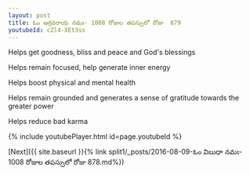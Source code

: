 ```yaml
---
layout: post
title: ఓం అగ్రవరాయ నమః- 1008 రోజుల తపస్సులో రోజు  879
youtubeId: cZl4-XEt3ss
---
```

 
 
Helps get goodness, bliss and peace and God's blessings
 
Helps remain focused, help generate inner energy 
 
Helps boost physical and mental health 
 
Helps remain grounded and generates a sense of gratitude towards the greater power 
 
Helps reduce bad karma
 
 
 
 


{% include youtubePlayer.html id=page.youtubeId %}
 
[Next]({{ site.baseurl }}{% link  split1/_posts/2016-08-09-ఓం విబుధా నమః- 1008 రోజుల తపస్సులో రోజు  878.md%})
 
